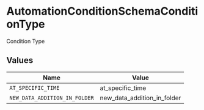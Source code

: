 # AutomationConditionSchemaConditionType

Condition Type


## Values

| Name                          | Value                         |
| ----------------------------- | ----------------------------- |
| `AT_SPECIFIC_TIME`            | at_specific_time              |
| `NEW_DATA_ADDITION_IN_FOLDER` | new_data_addition_in_folder   |